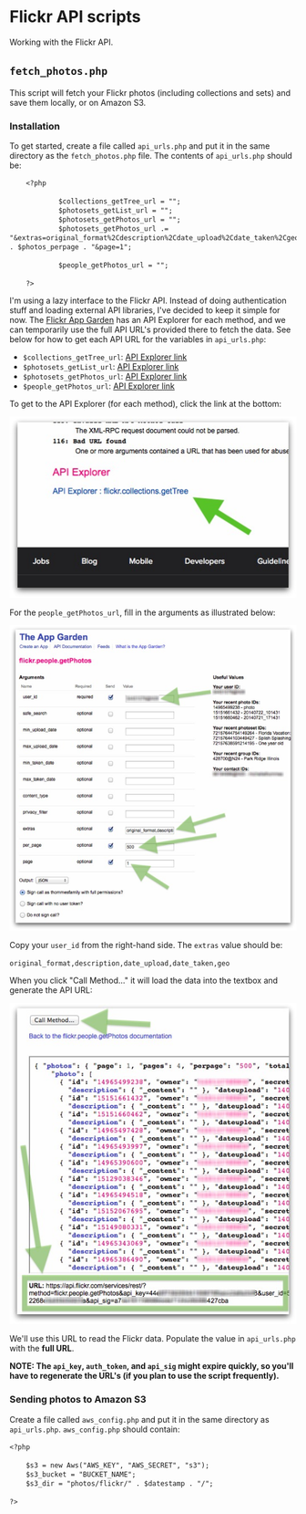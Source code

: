 Flickr API scripts
==========

Working with the Flickr API.

## `fetch_photos.php`

This script will fetch your Flickr photos (including collections and sets) and save them locally, or on Amazon S3.

### Installation

To get started, create a file called `api_urls.php` and put it in the same directory as the `fetch_photos.php` file. The contents of `api_urls.php` should be:

		<?php

				$collections_getTree_url = "";
				$photosets_getList_url = "";
				$photosets_getPhotos_url = "";
				$photosets_getPhotos_url .= "&extras=original_format%2Cdescription%2Cdate_upload%2Cdate_taken%2Cgeo%2Cphotosets&per_page=" . $photos_perpage . "&page=1";

				$people_getPhotos_url = "";

		?>

I'm using a lazy interface to the Flickr API. Instead of doing authentication stuff and loading external API libraries, I've decided to keep it simple for now. The [Flickr App Garden](https://www.flickr.com/services/api/) has an API Explorer for each method, and we can temporarily use the full API URL's provided there to fetch the data. See below for how to get each API URL for the variables in `api_urls.php`:

* `$collections_getTree_url`: [API Explorer link](https://www.flickr.com/services/api/explore/flickr.collections.getTree)
* `$photosets_getList_url`: [API Explorer link](https://www.flickr.com/services/api/explore/flickr.photosets.getList)
* `$photosets_getPhotos_url`: [API Explorer link](https://www.flickr.com/services/api/explore/flickr.photosets.getPhotos)
* `$people_getPhotos_url`: [API Explorer link](https://www.flickr.com/services/api/explore/flickr.people.getPhotos)

To get to the API Explorer (for each method), click the link at the bottom:

![Screenshot of Flickr API Explorer link](screenshot3.jpg)

For the `people_getPhotos_url`, fill in the arguments as illustrated below:

![Screenshot of Flickr API explorer page](screenshot1.jpg)

Copy your `user_id` from the right-hand side. The `extras` value should be:

`original_format,description,date_upload,date_taken,geo`

When you click "Call Method..." it will load the data into the textbox and generate the API URL:

![Screenshot of Flickr API explorer page](screenshot2.jpg)

We'll use this URL to read the Flickr data. Populate the value in `api_urls.php` with the **full URL**.

**NOTE: The `api_key`, `auth_token`, and `api_sig` might expire quickly, so you'll have to regenerate the URL's (if you plan to use the script frequently).**

### Sending photos to Amazon S3

Create a file called `aws_config.php` and put it in the same directory as `api_urls.php`. `aws_config.php` should contain:

	<?php

		$s3 = new Aws("AWS_KEY", "AWS_SECRET", "s3");
		$s3_bucket = "BUCKET_NAME";
		$s3_dir = "photos/flickr/" . $datestamp . "/";

	?>